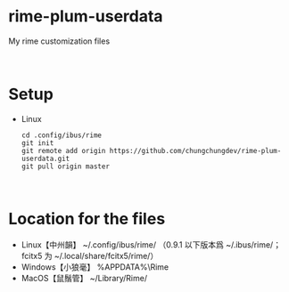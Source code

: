 # rime-plum-userdata
My rime customization files

<br/>

# Setup
* Linux
  ```
  cd .config/ibus/rime
  git init
  git remote add origin https://github.com/chungchungdev/rime-plum-userdata.git
  git pull origin master
  ```

<br/>

# Location for the files
* Linux【中州韻】 ~/.config/ibus/rime/ （0.9.1 以下版本爲 ~/.ibus/rime/；fcitx5 为 ~/.local/share/fcitx5/rime/）
* Windows【小狼毫】 %APPDATA%\Rime
* MacOS【鼠鬚管】 ~/Library/Rime/
